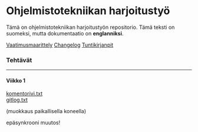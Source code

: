 # Ohjelmistotekniikan harjoitustyö

Tämä on ohjelmistotekniikan harjoitustyön repositorio. Tämä teksti on suomeksi, mutta dokumentaatio on **englanniksi**.

[Vaatimusmaarittely](dokumentaatio/vaatimusmaarittely.md)
[Changelog](dokumentaatio/changelog.md)
[Tuntikirjanpit](dokumentaatio/tuntikirjanpito.md)

### Tehtävät

---

#### Viikko 1

[komentorivi.txt](laskarit/viikko1/komentorivi.txt)  
[gitlog.txt](laskarit/viikko1/gitlog.txt)

(muokkaus paikallisella koneella)

epäsynkrooni muutos!

